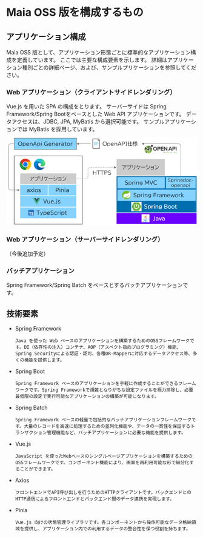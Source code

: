 # Maia OSS 版を構成するもの

## アプリケーション構成

Maia OSS 版として、アプリケーション形態ごとに標準的なアプリケーション構成を定義しています。
ここでは主要な構成要素を示します。
詳細はアプリケーション種別ごとの詳細ページ、および、サンプルプリケーションを参照してください。

### Web アプリケーション（クライアントサイドレンダリング）

Vue.js を用いた SPA の構成をとります。
サーバーサイドは Spring Framework/Spring Bootをベースとした Web API アプリケーションです。
データアクセスは、JDBC, JPA, MyBatis から選択可能です。
サンプルアプリケーションでは MyBatis を採用しています。

![クライアントサイドレンダリング アプリケーションスタック](../../images/app-architecture/overview/client-side-rendering-maia.png)

### Web アプリケーション（サーバーサイドレンダリング）

  （今後追加予定）

### バッチアプリケーション

Spring Framework/Spring Batch をベースとするバッチアプリケーションです。

## 技術要素

- Spring Framework

      Java を使った Web ベースのアプリケーションを構築するためのOSSフレームワークです。DI（依存性の注入）コンテナ、AOP（アスペクト指向プログラミング）機能、Spring Securityによる認証・認可、各種OR-Mapperに対応するデータアクセス等、多くの機能を提供します。

- Spring Boot

      Spring Framework ベースのアプリケーションを手軽に作成することができるフレームワークです。Spring Frameworkで煩雑となりがちな設定ファイルを極力排除し、必要最低限の設定で実行可能なアプリケーションの構築が可能になります。

- Spring Batch

      Spring Framework ベースの軽量で包括的なバッチアプリケーションフレームワークです。大量のレコードを高速に処理するための並列化機能や、データの一貫性を保証するトランザクション管理機能など、バッチアプリケーションに必要な機能を提供します。

- Vue.js

      JavaScript を使ったWebベースのシングルページアプリケーションを構築するためのOSSフレームワークです。コンポーネント機能により、画面を再利用可能な形で細分化することができます。

- Axios

      フロントエンドでAPI呼び出しを行うためのHTTPクライアントです。バックエンドとのHTTP通信によるフロントエンドとバックエンド間のデータ連携を実現します。

- Pinia

      Vue.js 向けの状態管理ライブラリです。各コンポーネントから操作可能なデータ格納領域を提供し、アプリケーション内での利用するデータの整合性を保つ役割を持ちます。
